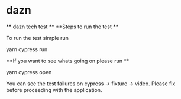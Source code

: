 # dazn
** dazn tech test
**
**Steps to run the test
**

To run the test simple run

yarn cypress run

**If you want to see whats going on please run
**

yarn cypress open

You can see the test failures on cypress -> fixture -> video. Please fix before proceeding with the application.
